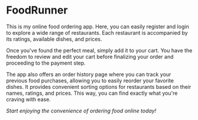 # FoodRunner
This is my online food ordering app. Here, you can easily register and login to explore a wide range of restaurants. Each restaurant is accompanied by its ratings, available dishes, and prices.  

Once you've found the perfect meal, simply add it to your cart. You have the freedom to review and edit your cart before finalizing your order and proceeding to the payment step.  

The app also offers an order history page where you can track your previous food purchases, allowing you to easily reorder your favorite dishes. It provides convenient sorting options for restaurants based on their names, ratings, and prices. This way, you can find exactly what you're craving with ease.  

*Start enjoying the convenience of ordering food online today!*
